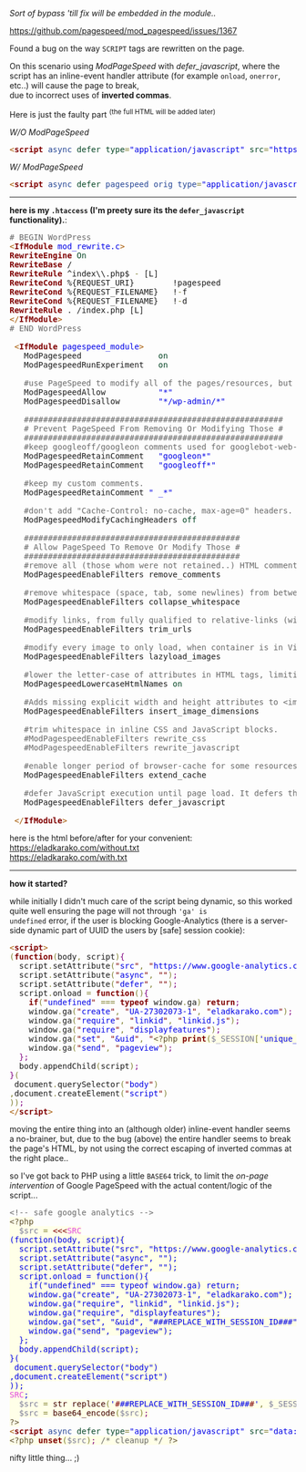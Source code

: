 <em>Sort of bypass 'till fix will be embedded in the module..</em>
<!--more-->
<a href="https://github.com/pagespeed/mod_pagespeed/issues/1367" target="_blank">https://github.com/pagespeed/mod_pagespeed/issues/1367</a>


<div class="comment-body markdown-body markdown-format js-comment-body">Found a bug on the way <code>SCRIPT</code> tags are rewritten on the page.

On this scenario using <em>ModPageSpeed</em> with <em>defer_javascript</em>, where the script has an inline-event handler attribute (for example <code>onload</code>, <code>onerror</code>, etc..) will cause the page to break,<br>
due to incorrect uses of <strong>inverted commas</strong>.

Here is just the faulty part <sup>(the full HTML will be added later)</sup>

<em>W/O ModPageSpeed</em>

<pre><span style='color:#a65700; '>&lt;</span><span style='color:#800000; font-weight:bold; '>script</span><span style='color:#274796; '> async </span><span style='color:#074726; '>defer</span><span style='color:#274796; '> </span><span style='color:#074726; '>type</span><span style='color:#808030; '>=</span><span style='color:#0000e6; '>"application/javascript"</span><span style='color:#274796; '> </span><span style='color:#074726; '>src</span><span style='color:#808030; '>=</span><span style='color:#0000e6; '>"https://www.google-analytics.com/analytics.js"</span><span style='color:#274796; '> </span><span style='color:#074726; '>onload</span><span style='color:#808030; '>=</span><span style='color:#0000e6; '>'(function(ga){if("undefined" === typeof ga)return;  ga("create","UA-27302073-1","eladkarako.com");  ga("require","linkid","linkid.js");  ga("require","displayfeatures");  ga("set","&amp;uid","579a7f7610f4e");  ga("send","pageview");  }(window.ga));'</span><span style='color:#274796; '> </span><span style='color:#a65700; '>&gt;</span><span style='color:#a65700; '>&lt;/</span><span style='color:#800000; font-weight:bold; '>script</span><span style='color:#a65700; '>&gt;</span></pre>

<em>W/ ModPageSpeed</em>

<pre><span style='color:#a65700; '>&lt;</span><span style='color:#800000; font-weight:bold; '>script</span><span style='color:#274796; '> async </span><span style='color:#074726; '>defer</span><span style='color:#274796; '> pagespeed_orig_type</span><span style='color:#808030; '>=</span><span style='color:#0000e6; '>"application/javascript"</span><span style='color:#274796; '> pagespeed_orig_src</span><span style='color:#808030; '>=</span><span style='color:#0000e6; '>"https://www.google-analytics.com/analytics.js"</span><span style='color:#274796; '> </span><span style='color:#074726; '>onload</span><span style='color:#808030; '>=</span><span style='color:#0000e6; '>'this.setAttribute('</span><span style='color:#274796; '>pagespeed_onload</span><span style='color:#0000e6; '>','</span><span style='color:#274796; '>(function(ga){if(</span><span style='color:#0000e6; '>"undefined"</span><span style='color:#274796; '> </span><span style='color:#808030; '>=</span><span style='color:#808030; '>=</span><span style='color:#808030; '>=</span><span style='color:#274796; '> typeof ga)return;  ga(</span><span style='color:#0000e6; '>"create"</span><span style='color:#274796; '>,</span><span style='color:#0000e6; '>"UA-27302073-1"</span><span style='color:#274796; '>,</span><span style='color:#0000e6; '>"eladkarako.com"</span><span style='color:#274796; '>);  ga(</span><span style='color:#0000e6; '>"require"</span><span style='color:#274796; '>,</span><span style='color:#0000e6; '>"linkid"</span><span style='color:#274796; '>,</span><span style='color:#0000e6; '>"linkid.js"</span><span style='color:#274796; '>);  ga(</span><span style='color:#0000e6; '>"require"</span><span style='color:#274796; '>,</span><span style='color:#0000e6; '>"displayfeatures"</span><span style='color:#274796; '>);  ga(</span><span style='color:#0000e6; '>"set"</span><span style='color:#274796; '>,</span><span style='color:#0000e6; '>"&amp;uid"</span><span style='color:#274796; '>,</span><span style='color:#0000e6; '>"579a7f7610f4e"</span><span style='color:#274796; '>);  ga(</span><span style='color:#0000e6; '>"send"</span><span style='color:#274796; '>,</span><span style='color:#0000e6; '>"pageview"</span><span style='color:#274796; '>);  }(window</span><span style='color:#008c00; '>.</span><span style='color:#274796; '>ga));</span><span style='color:#0000e6; '>');'</span><span style='color:#274796; '> </span><span style='color:#074726; '>type</span><span style='color:#808030; '>=</span><span style='color:#0000e6; '>"text/psajs"</span><span style='color:#274796; '> orig_index</span><span style='color:#808030; '>=</span><span style='color:#0000e6; '>"6"</span><span style='color:#a65700; '>&gt;</span><span style='color:#a65700; '>&lt;/</span><span style='color:#800000; font-weight:bold; '>script</span><span style='color:#a65700; '>&gt;</span>
</pre>

<hr>

<strong>here is my <code>.htaccess</code> (I'm preety sure its the <code>defer_javascript</code> functionality).</strong>:

<pre><span style='color:#696969; '># BEGIN WordPress</span>
<span style='color:#a65700; '>&lt;</span><span style='color:#800000; font-weight:bold; '>IfModule</span> <span style='color:#0000e6; '>mod_rewrite.c</span><span style='color:#a65700; '>&gt;</span>
<span style='color:#800000; font-weight:bold; '>RewriteEngine</span> <span style='color:#074726; '>On</span>
<span style='color:#800000; font-weight:bold; '>RewriteBase</span> /
<span style='color:#800000; font-weight:bold; '>RewriteRule</span> ^index\\.php$ <span style='color:#808030; '>-</span> [L]
<span style='color:#800000; font-weight:bold; '>RewriteCond</span> %{REQUEST_URI}        !pagespeed
<span style='color:#800000; font-weight:bold; '>RewriteCond</span> %{REQUEST_FILENAME}   !<span style='color:#808030; '>-</span>f
<span style='color:#800000; font-weight:bold; '>RewriteCond</span> %{REQUEST_FILENAME}   !<span style='color:#808030; '>-</span>d
<span style='color:#800000; font-weight:bold; '>RewriteRule</span> . /index.php [L]
<span style='color:#a65700; '>&lt;/</span><span style='color:#800000; font-weight:bold; '>IfModule</span><span style='color:#a65700; '>&gt;</span>
<span style='color:#696969; '># END WordPress</span>

 <span style='color:#a65700; '>&lt;</span><span style='color:#800000; font-weight:bold; '>IfModule</span> <span style='color:#0000e6; '>pagespeed_module</span><span style='color:#a65700; '>&gt;</span>
   ModPagespeed                <span style='color:#074726; '>on</span>
   ModPagespeedRunExperiment   <span style='color:#074726; '>on</span>
   
<span style='color:#696969; '>&#xa0;&#xa0;&#xa0;#use PageSpeed to modify all of the pages/resources, but do not modify admin pages.</span>
   ModPagespeedAllow           <span style='color:#0000e6; '>"*"</span>
   ModPagespeedDisallow        <span style='color:#0000e6; '>"*/wp-admin/*"</span>
 
<span style='color:#696969; '>&#xa0;&#xa0;&#xa0;######################################################</span>
<span style='color:#696969; '>&#xa0;&#xa0;&#xa0;# Prevent PageSpeed From Removing Or Modifying Those #</span>
<span style='color:#696969; '>&#xa0;&#xa0;&#xa0;######################################################</span>
<span style='color:#696969; '>&#xa0;&#xa0;&#xa0;#keep googleoff/googleon comments used for googlebot-web-crawler (for example: &lt;!--googleoff: all-->&lt;!--googleon: all-->).</span>
   ModPagespeedRetainComment   <span style='color:#0000e6; '>"googleon*"</span>
   ModPagespeedRetainComment   <span style='color:#0000e6; '>"googleoff*"</span>
   
<span style='color:#696969; '>&#xa0;&#xa0;&#xa0;#keep my custom comments.</span>
   ModPagespeedRetainComment <span style='color:#0000e6; '>" _*"</span>
 
<span style='color:#696969; '>&#xa0;&#xa0;&#xa0;#don't add "Cache-Control: no-cache, max-age=0" headers.</span>
   ModPagespeedModifyCachingHeaders <span style='color:#074726; '>off</span>
 
<span style='color:#696969; '>&#xa0;&#xa0;&#xa0;#############################################</span>
<span style='color:#696969; '>&#xa0;&#xa0;&#xa0;# Allow PageSpeed To Remove Or Modify Those #</span>
<span style='color:#696969; '>&#xa0;&#xa0;&#xa0;#############################################</span>
<span style='color:#696969; '>&#xa0;&#xa0;&#xa0;#remove all (those whom were not retained..) HTML comments (will not modify JavaScript/CSS comments).</span>
   ModPagespeedEnableFilters remove_comments
 
<span style='color:#696969; '>&#xa0;&#xa0;&#xa0;#remove whitespace (space, tab, some newlines) from between attributes and HTML tags. the most important filter.</span>
   ModPagespeedEnableFilters collapse_whitespace
 
<span style='color:#696969; '>&#xa0;&#xa0;&#xa0;#modify links, from fully qualified to relative-links (will not modify META tags (canonical/og:url) but WILL change CSS/JS/IMG/etc..)</span>
   ModPagespeedEnableFilters trim_urls
 
<span style='color:#696969; '>&#xa0;&#xa0;&#xa0;#modify every image to only load, when container is in ViewPort. will add &lt;noscript> tag with this content &lt;meta HTTP-EQUIV="refresh" content="0;url='https://icompile.eladkarako.com/?ModPagespeed=noscript'" /> in-case user does not have JavaScript-support, to load the page without lazy-loading and other script-related enhancements.</span>
   ModPagespeedEnableFilters lazyload_images
 
<span style='color:#696969; '>&#xa0;&#xa0;&#xa0;#lower the letter-case of attributes in HTML tags, limiting variation of letters helps GZIP compression.</span>
   ModPagespeedLowercaseHtmlNames <span style='color:#074726; '>on</span>
 
<span style='color:#696969; '>&#xa0;&#xa0;&#xa0;#Adds missing explicit width and height attributes to &lt;img> tags that lack them.</span>
   ModPagespeedEnableFilters insert_image_dimensions
 
<span style='color:#696969; '>&#xa0;&#xa0;&#xa0;#trim whitespace in inline CSS and JavaScript blocks.</span>
<span style='color:#696969; '>&#xa0;&#xa0;&#xa0;#ModPagespeedEnableFilters rewrite_css</span>
<span style='color:#696969; '>&#xa0;&#xa0;&#xa0;#ModPagespeedEnableFilters rewrite_javascript</span>
 
<span style='color:#696969; '>&#xa0;&#xa0;&#xa0;#enable longer period of browser-cache for some resources (image, css, js,...)</span>
   ModPagespeedEnableFilters extend_cache
 
<span style='color:#696969; '>&#xa0;&#xa0;&#xa0;#defer JavaScript execution until page load. It defers this by changing the type and src attributes of &lt;script> elements on the HTML page to data-pagespeed-orig-type and data-pagespeed-orig-src respectively. It also adds a new type attribute whose value is set to text/psajs. A window.onload handler is added to the HTML, which executes all the deferred scripts.</span>
   ModPagespeedEnableFilters defer_javascript
 
 <span style='color:#a65700; '>&lt;/</span><span style='color:#800000; font-weight:bold; '>IfModule</span><span style='color:#a65700; '>&gt;</span>
</pre>


here is the html before/after for your convenient:<br>
<a href="https://eladkarako.com/without.txt">https://eladkarako.com/without.txt</a><br>
<a href="https://eladkarako.com/with.txt">https://eladkarako.com/with.txt</a>

<hr/>

<strong>how it started?</strong>

while initially I didn't much care of the script being dynamic,
so this worked quite well ensuring the page will not through <code>'ga' is undefined</code> error,
if the user is blocking Google-Analytics (there is a server-side dynamic part of UUID the users by [safe] session cookie):

<pre><span style='color:#a65700; '>&lt;</span><span style='color:#800000; font-weight:bold; '>script</span><span style='color:#a65700; '>&gt;</span>
<span style='color:#808030; '>(</span><span style='color:#800000; font-weight:bold; '>function</span><span style='color:#808030; '>(</span>body<span style='color:#808030; '>,</span> script<span style='color:#808030; '>)</span><span style='color:#800080; '>{</span>
  script<span style='color:#808030; '>.</span>setAttribute<span style='color:#808030; '>(</span><span style='color:#800000; '>"</span><span style='color:#0000e6; '>src</span><span style='color:#800000; '>"</span><span style='color:#808030; '>,</span> <span style='color:#800000; '>"</span><span style='color:#0000e6; '>https://www.google-analytics.com/analytics.js</span><span style='color:#800000; '>"</span><span style='color:#808030; '>)</span><span style='color:#800080; '>;</span>
  script<span style='color:#808030; '>.</span>setAttribute<span style='color:#808030; '>(</span><span style='color:#800000; '>"</span><span style='color:#0000e6; '>async</span><span style='color:#800000; '>"</span><span style='color:#808030; '>,</span> <span style='color:#800000; '>"</span><span style='color:#800000; '>"</span><span style='color:#808030; '>)</span><span style='color:#800080; '>;</span>
  script<span style='color:#808030; '>.</span>setAttribute<span style='color:#808030; '>(</span><span style='color:#800000; '>"</span><span style='color:#0000e6; '>defer</span><span style='color:#800000; '>"</span><span style='color:#808030; '>,</span> <span style='color:#800000; '>"</span><span style='color:#800000; '>"</span><span style='color:#808030; '>)</span><span style='color:#800080; '>;</span>
  script<span style='color:#808030; '>.</span>onload <span style='color:#808030; '>=</span> <span style='color:#800000; font-weight:bold; '>function</span><span style='color:#808030; '>(</span><span style='color:#808030; '>)</span><span style='color:#800080; '>{</span>
    <span style='color:#800000; font-weight:bold; '>if</span><span style='color:#808030; '>(</span><span style='color:#800000; '>"</span><span style='color:#0000e6; '>undefined</span><span style='color:#800000; '>"</span> <span style='color:#808030; '>===</span> <span style='color:#800000; font-weight:bold; '>typeof</span> window<span style='color:#808030; '>.</span>ga<span style='color:#808030; '>)</span> <span style='color:#800000; font-weight:bold; '>return</span><span style='color:#800080; '>;</span>
    window<span style='color:#808030; '>.</span>ga<span style='color:#808030; '>(</span><span style='color:#800000; '>"</span><span style='color:#0000e6; '>create</span><span style='color:#800000; '>"</span><span style='color:#808030; '>,</span> <span style='color:#800000; '>"</span><span style='color:#0000e6; '>UA-27302073-1</span><span style='color:#800000; '>"</span><span style='color:#808030; '>,</span> <span style='color:#800000; '>"</span><span style='color:#0000e6; '>eladkarako.com</span><span style='color:#800000; '>"</span><span style='color:#808030; '>)</span><span style='color:#800080; '>;</span>
    window<span style='color:#808030; '>.</span>ga<span style='color:#808030; '>(</span><span style='color:#800000; '>"</span><span style='color:#0000e6; '>require</span><span style='color:#800000; '>"</span><span style='color:#808030; '>,</span> <span style='color:#800000; '>"</span><span style='color:#0000e6; '>linkid</span><span style='color:#800000; '>"</span><span style='color:#808030; '>,</span> <span style='color:#800000; '>"</span><span style='color:#0000e6; '>linkid.js</span><span style='color:#800000; '>"</span><span style='color:#808030; '>)</span><span style='color:#800080; '>;</span>
    window<span style='color:#808030; '>.</span>ga<span style='color:#808030; '>(</span><span style='color:#800000; '>"</span><span style='color:#0000e6; '>require</span><span style='color:#800000; '>"</span><span style='color:#808030; '>,</span> <span style='color:#800000; '>"</span><span style='color:#0000e6; '>displayfeatures</span><span style='color:#800000; '>"</span><span style='color:#808030; '>)</span><span style='color:#800080; '>;</span>
    window<span style='color:#808030; '>.</span>ga<span style='color:#808030; '>(</span><span style='color:#800000; '>"</span><span style='color:#0000e6; '>set</span><span style='color:#800000; '>"</span><span style='color:#808030; '>,</span> <span style='color:#800000; '>"</span><span style='color:#0000e6; '>&amp;uid</span><span style='color:#800000; '>"</span><span style='color:#808030; '>,</span> <span style='color:#800000; '>"</span><span style='color:#5f5035; background:#ffffe8; '>&lt;?php</span><span style='color:#000000; background:#ffffe8; '> </span><span style='color:#800000; background:#ffffe8; font-weight:bold; '>print</span><span style='color:#808030; background:#ffffe8; '>(</span><span style='color:#797997; background:#ffffe8; '>$_SESSION</span><span style='color:#808030; background:#ffffe8; '>[</span><span style='color:#0000e6; background:#ffffe8; '>'unique_id'</span><span style='color:#808030; background:#ffffe8; '>]</span><span style='color:#808030; background:#ffffe8; '>)</span><span style='color:#800080; background:#ffffe8; '>;</span><span style='color:#000000; background:#ffffe8; '> </span><span style='color:#5f5035; background:#ffffe8; '>?></span><span style='color:#800000; '>"</span><span style='color:#808030; '>)</span><span style='color:#800080; '>;</span>
    window<span style='color:#808030; '>.</span>ga<span style='color:#808030; '>(</span><span style='color:#800000; '>"</span><span style='color:#0000e6; '>send</span><span style='color:#800000; '>"</span><span style='color:#808030; '>,</span> <span style='color:#800000; '>"</span><span style='color:#0000e6; '>pageview</span><span style='color:#800000; '>"</span><span style='color:#808030; '>)</span><span style='color:#800080; '>;</span>
  <span style='color:#800080; '>}</span><span style='color:#800080; '>;</span>
  body<span style='color:#808030; '>.</span>appendChild<span style='color:#808030; '>(</span>script<span style='color:#808030; '>)</span><span style='color:#800080; '>;</span>
<span style='color:#800080; '>}</span><span style='color:#808030; '>(</span>
 document<span style='color:#808030; '>.</span>querySelector<span style='color:#808030; '>(</span><span style='color:#800000; '>"</span><span style='color:#0000e6; '>body</span><span style='color:#800000; '>"</span><span style='color:#808030; '>)</span>
<span style='color:#808030; '>,</span>document<span style='color:#808030; '>.</span>createElement<span style='color:#808030; '>(</span><span style='color:#800000; '>"</span><span style='color:#0000e6; '>script</span><span style='color:#800000; '>"</span><span style='color:#808030; '>)</span>
<span style='color:#808030; '>)</span><span style='color:#808030; '>)</span><span style='color:#800080; '>;</span>
<span style='color:#a65700; '>&lt;/</span><span style='color:#800000; font-weight:bold; '>script</span><span style='color:#a65700; '>&gt;</span>
</pre>

moving the entire thing into an (although older) inline-event handler seems a no-brainer,
but, due to the bug (above) the entire handler seems to break the page's HTML, by not using the correct
escaping of inverted commas at the right place..

so I've got back to PHP using a little <code>BASE64</code> trick, to limit the <em>on-page intervention</em> of Google PageSpeed with the actual content/logic of the script...

<pre><span style='color:#696969; '>&lt;!-- safe google analytics --></span>
<span style='color:#5f5035; background:#ffffe8; '>&lt;?php</span><span style='color:#000000; background:#ffffe8; '></span>
<span style='color:#000000; background:#ffffe8; '>&#xa0;&#xa0;</span><span style='color:#797997; background:#ffffe8; '>$src</span><span style='color:#000000; background:#ffffe8; '> </span><span style='color:#808030; background:#ffffe8; '>=</span><span style='color:#000000; background:#ffffe8; '> </span><span style='color:#800000; background:#ffffe8; '>&lt;&lt;&lt;</span><span style='color:#e34adc; background:#ffffe8; '>SRC</span><span style='color:#0000e6; background:#ffffe8; '></span>
<span style='color:#0000e6; background:#ffffe8; '>(function(body, script){</span>
<span style='color:#0000e6; background:#ffffe8; '>&#xa0;&#xa0;script.setAttribute("src", "https://www.google-analytics.com/analytics.js");</span>
<span style='color:#0000e6; background:#ffffe8; '>&#xa0;&#xa0;script.setAttribute("async", "");</span>
<span style='color:#0000e6; background:#ffffe8; '>&#xa0;&#xa0;script.setAttribute("defer", "");</span>
<span style='color:#0000e6; background:#ffffe8; '>&#xa0;&#xa0;script.onload = function(){</span>
<span style='color:#0000e6; background:#ffffe8; '>&#xa0;&#xa0;&#xa0;&#xa0;if("undefined" === typeof window.ga) return;</span>
<span style='color:#0000e6; background:#ffffe8; '>&#xa0;&#xa0;&#xa0;&#xa0;window.ga("create", "UA-27302073-1", "eladkarako.com");</span>
<span style='color:#0000e6; background:#ffffe8; '>&#xa0;&#xa0;&#xa0;&#xa0;window.ga("require", "linkid", "linkid.js");</span>
<span style='color:#0000e6; background:#ffffe8; '>&#xa0;&#xa0;&#xa0;&#xa0;window.ga("require", "displayfeatures");</span>
<span style='color:#0000e6; background:#ffffe8; '>&#xa0;&#xa0;&#xa0;&#xa0;window.ga("set", "&amp;uid", "###REPLACE_WITH_SESSION_ID###");</span>
<span style='color:#0000e6; background:#ffffe8; '>&#xa0;&#xa0;&#xa0;&#xa0;window.ga("send", "pageview");</span>
<span style='color:#0000e6; background:#ffffe8; '>&#xa0;&#xa0;};</span>
<span style='color:#0000e6; background:#ffffe8; '>&#xa0;&#xa0;body.appendChild(script);</span>
<span style='color:#0000e6; background:#ffffe8; '>}(</span>
<span style='color:#0000e6; background:#ffffe8; '>&#xa0;document.querySelector("body")</span>
<span style='color:#0000e6; background:#ffffe8; '>,document.createElement("script")</span>
<span style='color:#0000e6; background:#ffffe8; '>));</span>
<span style='color:#e34adc; background:#ffffe8; '>SRC</span><span style='color:#0000e6; background:#ffffe8; '>;</span><span style='color:#000000; background:#ffffe8; '></span>
<span style='color:#000000; background:#ffffe8; '>&#xa0;&#xa0;</span><span style='color:#797997; background:#ffffe8; '>$src</span><span style='color:#000000; background:#ffffe8; '> </span><span style='color:#808030; background:#ffffe8; '>=</span><span style='color:#000000; background:#ffffe8; '> </span><span style='color:#400000; background:#ffffe8; '>str_replace</span><span style='color:#808030; background:#ffffe8; '>(</span><span style='color:#0000e6; background:#ffffe8; '>'</span><span style='color:#800000; background:#ffffe8; '>#</span><span style='color:#0000e6; background:#ffffe8; '>##REPLACE_WITH_SESSION_ID##</span><span style='color:#800000; background:#ffffe8; '>#</span><span style='color:#0000e6; background:#ffffe8; '>'</span><span style='color:#808030; background:#ffffe8; '>,</span><span style='color:#000000; background:#ffffe8; '> </span><span style='color:#797997; background:#ffffe8; '>$_SESSION</span><span style='color:#808030; background:#ffffe8; '>[</span><span style='color:#0000e6; background:#ffffe8; '>'unique_id'</span><span style='color:#808030; background:#ffffe8; '>]</span><span style='color:#808030; background:#ffffe8; '>,</span><span style='color:#000000; background:#ffffe8; '> </span><span style='color:#797997; background:#ffffe8; '>$src</span><span style='color:#808030; background:#ffffe8; '>)</span><span style='color:#800080; background:#ffffe8; '>;</span><span style='color:#000000; background:#ffffe8; '></span>
<span style='color:#000000; background:#ffffe8; '>&#xa0;&#xa0;</span><span style='color:#797997; background:#ffffe8; '>$src</span><span style='color:#000000; background:#ffffe8; '> </span><span style='color:#808030; background:#ffffe8; '>=</span><span style='color:#000000; background:#ffffe8; '> </span><span style='color:#400000; background:#ffffe8; '>base64_encode</span><span style='color:#808030; background:#ffffe8; '>(</span><span style='color:#797997; background:#ffffe8; '>$src</span><span style='color:#808030; background:#ffffe8; '>)</span><span style='color:#800080; background:#ffffe8; '>;</span><span style='color:#000000; background:#ffffe8; '></span>
<span style='color:#5f5035; background:#ffffe8; '>?></span>
<span style='color:#a65700; '>&lt;</span><span style='color:#800000; font-weight:bold; '>script</span><span style='color:#274796; '> async </span><span style='color:#074726; '>defer</span><span style='color:#274796; '> </span><span style='color:#074726; '>type</span><span style='color:#808030; '>=</span><span style='color:#0000e6; '>"application/javascript"</span><span style='color:#274796; '> </span><span style='color:#074726; '>src</span><span style='color:#808030; '>=</span><span style='color:#0000e6; '>"data:application/javascript;charset=UTF-8;base64,</span><span style='color:#5f5035; background:#ffffe8; '>&lt;?php</span><span style='color:#000000; background:#ffffe8; '> </span><span style='color:#800000; background:#ffffe8; font-weight:bold; '>print</span><span style='color:#808030; background:#ffffe8; '>(</span><span style='color:#797997; background:#ffffe8; '>$src</span><span style='color:#808030; background:#ffffe8; '>)</span><span style='color:#800080; background:#ffffe8; '>;</span><span style='color:#000000; background:#ffffe8; '> </span><span style='color:#5f5035; background:#ffffe8; '>?></span><span style='color:#0000e6; '>"</span><span style='color:#a65700; '>&gt;</span><span style='color:#a65700; '>&lt;/</span><span style='color:#800000; font-weight:bold; '>script</span><span style='color:#a65700; '>&gt;</span>
<span style='color:#5f5035; background:#ffffe8; '>&lt;?php</span><span style='color:#000000; background:#ffffe8; '> </span><span style='color:#800000; background:#ffffe8; font-weight:bold; '>unset</span><span style='color:#808030; background:#ffffe8; '>(</span><span style='color:#797997; background:#ffffe8; '>$src</span><span style='color:#808030; background:#ffffe8; '>)</span><span style='color:#800080; background:#ffffe8; '>;</span><span style='color:#000000; background:#ffffe8; '> </span><span style='color:#696969; background:#ffffe8; '>/* cleanup */</span><span style='color:#000000; background:#ffffe8; '> </span><span style='color:#5f5035; background:#ffffe8; '>?></span>
</pre>

nifty little thing... ;)


